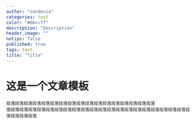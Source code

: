 ```yaml
---
author: "sendevia"
categories: test
color: "#66ccff"
description: "Description"
header_image: ""
notips: false
published: true
tags: test
title: "Title"
---
```


# 这是一个文章模板

    段落段落段落段落段落段落段落段落段落段落段落段落段落段落段落段落段落
    落段落段落段落段落段落段落段落段落段落段落段落段落段落段落段落段落段落段落段落段落段落段落段落段落
